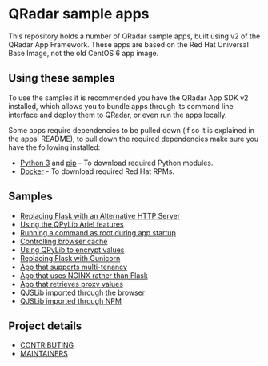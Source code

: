 # QRadar sample apps

This repository holds a number of QRadar sample apps, built using v2 of the QRadar App Framework. These apps are
based on the Red Hat Universal Base Image, not the old CentOS 6 app image.

## Using these samples

To use the samples it is recommended you have the QRadar App SDK v2 installed, which allows you to bundle apps through
its command line interface and deploy them to QRadar, or even run the apps locally.

Some apps require dependencies to be pulled down (if so it is explained in the apps' README), to pull down the required
dependencies make sure you have the following installed:

- [Python 3](https://www.python.org/downloads/) and [pip](https://pip.pypa.io/en/stable/installing/) - To download
required Python modules.
- [Docker](https://docs.docker.com/get-docker/) - To download required Red Hat RPMs.

## Samples

- [Replacing Flask with an Alternative HTTP Server](./AlternativeHTTPServer)
- [Using the QPyLib Ariel features](./Ariel)
- [Running a command as root during app startup](./AsRoot)
- [Controlling browser cache](./CacheControl)
- [Using QPyLib to encrypt values](./Encryption)
- [Replacing Flask with Gunicorn](./Gunicorn)
- [App that supports multi-tenancy](./Multitenancy)
- [App that uses NGINX rather than Flask](./NGINX)
- [App that retrieves proxy values](./Proxy)
- [QJSLib imported through the browser](./QJSLibBrowser)
- [QJSLib imported through NPM](./QJSLibNPM)

## Project details

- [CONTRIBUTING](CONTRIBUTING.md)
- [MAINTAINERS](MAINTAINERS.md)
